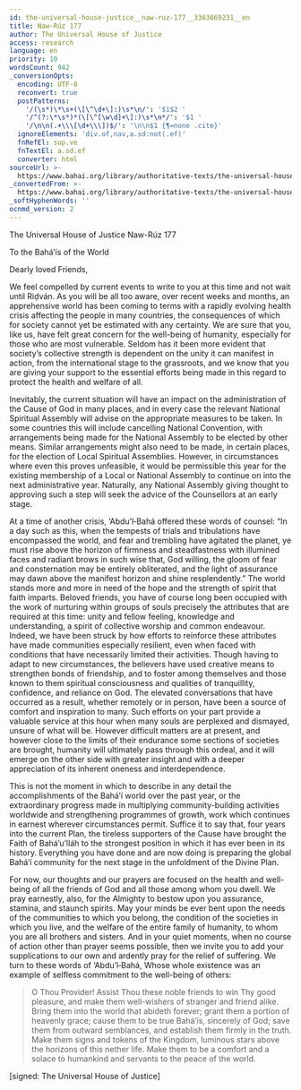 ```yaml
---
id: the-universal-house-justice__naw-ruz-177__3363669231__en
title: Naw-Rúz 177
author: The Universal House of Justice
access: research
language: en
priority: 10
wordsCount: 942
_conversionOpts:
  encoding: UTF-8
  reconvert: true
  postPatterns:
    '/(\s*)\*\s+(\[\^\d+\]:)\s*\n/': '$1$2 '
    '/^(?:\*\s*)*(\[\^[\w\d]+\]:)\s*\n*/': '$1 '
    '/\n\n(.+\\\[\d+\\\])$/': '\n\n$1 {¶=none .cite}'
  ignoreElements: 'div.of,nav,a.sd:not(.ef)'
  fnRefEl: sup.ve
  fnTextEl: a.sd.ef
  converter: html
sourceUrl: >-
  https://www.bahai.org/library/authoritative-texts/the-universal-house-of-justice/messages/20200319_001/20200319_001.xhtml
_convertedFrom: >-
  https://www.bahai.org/library/authoritative-texts/the-universal-house-of-justice/messages/20200319_001/20200319_001.xhtml
_softHyphenWords: ''
ocnmd_version: 2
---
```

The Universal House of Justice
Naw-Rúz 177

To the Bahá’ís of the World

Dearly loved Friends,

We feel compelled by current events to write to you at this time and not wait until Riḍván. As you will be all too aware, over recent weeks and months, an apprehensive world has been coming to terms with a rapidly evolving health crisis affecting the people in many countries, the consequences of which for society cannot yet be estimated with any certainty. We are sure that you, like us, have felt great concern for the well-being of humanity, especially for those who are most vulnerable. Seldom has it been more evident that society’s collective strength is dependent on the unity it can manifest in action, from the international stage to the grassroots, and we know that you are giving your support to the essential efforts being made in this regard to protect the health and welfare of all.

Inevitably, the current situation will have an impact on the administration of the Cause of God in many places, and in every case the relevant National Spiritual Assembly will advise on the appropriate measures to be taken. In some countries this will include cancelling National Convention, with arrangements being made for the National Assembly to be elected by other means. Similar arrangements might also need to be made, in certain places, for the election of Local Spiritual Assemblies. However, in circumstances where even this proves unfeasible, it would be permissible this year for the existing membership of a Local or National Assembly to continue on into the next administrative year. Naturally, any National Assembly giving thought to approving such a step will seek the advice of the Counsellors at an early stage.

At a time of another crisis, ‘Abdu’l‑Bahá offered these words of counsel: “In a day such as this, when the tempests of trials and tribulations have encompassed the world, and fear and trembling have agitated the planet, ye must rise above the horizon of firmness and steadfastness with illumined faces and radiant brows in such wise that, God willing, the gloom of fear and consternation may be entirely obliterated, and the light of assurance may dawn above the manifest horizon and shine resplendently.” The world stands more and more in need of the hope and the strength of spirit that faith imparts. Beloved friends, you have of course long been occupied with the work of nurturing within groups of souls precisely the attributes that are required at this time: unity and fellow feeling, knowledge and understanding, a spirit of collective worship and common endeavour. Indeed, we have been struck by how efforts to reinforce these attributes have made communities especially resilient, even when faced with conditions that have necessarily limited their activities. Though having to adapt to new circumstances, the believers have used creative means to strengthen bonds of friendship, and to foster among themselves and those known to them spiritual consciousness and qualities of tranquillity, confidence, and reliance on God. The elevated conversations that have occurred as a result, whether remotely or in person, have been a source of comfort and inspiration to many. Such efforts on your part provide a valuable service at this hour when many souls are perplexed and dismayed, unsure of what will be. However difficult matters are at present, and however close to the limits of their endurance some sections of societies are brought, humanity will ultimately pass through this ordeal, and it will emerge on the other side with greater insight and with a deeper appreciation of its inherent oneness and interdependence.

This is not the moment in which to describe in any detail the accomplishments of the Bahá’í world over the past year, or the extraordinary progress made in multiplying community-building activities worldwide and strengthening programmes of growth, work which continues in earnest wherever circumstances permit. Suffice it to say that, four years into the current Plan, the tireless supporters of the Cause have brought the Faith of Bahá’u’lláh to the strongest position in which it has ever been in its history. Everything you have done and are now doing is preparing the global Bahá’í community for the next stage in the unfoldment of the Divine Plan.

For now, our thoughts and our prayers are focused on the health and well-being of all the friends of God and all those among whom you dwell. We pray earnestly, also, for the Almighty to bestow upon you assurance, stamina, and staunch spirits. May your minds be ever bent upon the needs of the communities to which you belong, the condition of the societies in which you live, and the welfare of the entire family of humanity, to whom you are all brothers and sisters. And in your quiet moments, when no course of action other than prayer seems possible, then we invite you to add your supplications to our own and ardently pray for the relief of suffering. We turn to these words of ‘Abdu’l‑Bahá, Whose whole existence was an example of selfless commitment to the well-being of others:

> O Thou Provider! Assist Thou these noble friends to win Thy good pleasure, and make them well-wishers of stranger and friend alike. Bring them into the world that abideth forever; grant them a portion of heavenly grace; cause them to be true Bahá’ís, sincerely of God; save them from outward semblances, and establish them firmly in the truth. Make them signs and tokens of the Kingdom, luminous stars above the horizons of this nether life. Make them to be a comfort and a solace to humankind and servants to the peace of the world.

\[signed: The Universal House of Justice\]
